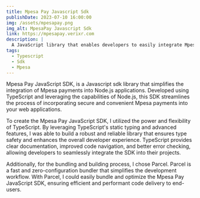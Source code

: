 ```yaml
---
title: Mpesa Pay Javascript Sdk
publishDate: 2023-07-10 16:00:00
img: /assets/mpesapay.png
img_alt: MpesaPay Javascript Sdk
link: https://mpesapay.verixr.com
description: |
  A JavaScript library that enables developers to easily integrate Mpesa payments into their Node.js, Next.js, SvelteKit, and Nuxt.js applications.
tags:
  - Typescript
  - Sdk
  - Mpesa
---
```


Mpesa Pay JavaScript SDK, is a Javascript sdk library that simplifies the integration of Mpesa payments into Node.js applications. Developed using TypeScript and leveraging the capabilities of Node.js, this SDK streamlines the process of incorporating secure and convenient Mpesa payments into your web applications.

To create the Mpesa Pay JavaScript SDK, I utilized the power and flexibility of TypeScript. By leveraging TypeScript's static typing and advanced features, I was able to build a robust and reliable library that ensures type safety and enhances the overall developer experience. TypeScript provides clear documentation, improved code navigation, and better error checking, allowing developers to seamlessly integrate the SDK into their projects.

Additionally, for the bundling and building process, I chose Parcel. Parcel is a fast and zero-configuration bundler that simplifies the development workflow. With Parcel, I could easily bundle and optimize the Mpesa Pay JavaScript SDK, ensuring efficient and performant code delivery to end-users.
